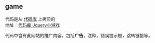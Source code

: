 ## game
代码是从 [代码库](http://www.dmaku.com/) 上拷贝的  
地址：[代码库 Jquery小游戏](http://www.dmaku.com/jquery-game-1/)  
  
代码中含有此网站的推广内容，包括**广告**，注释，错误提示框，跳转链接等。
